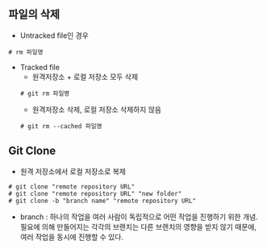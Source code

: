 ## 파일의 삭제
  * Untracked file인 경우
  ```linux
  # rm 파일명
  ```
  * Tracked file
    * 원격저장소 + 로컬 저장소 모두 삭제
    ```linux
    # git rm 파일명
    ```
    * 원격저장소 삭제, 로컬 저장소 삭제하지 않음
    ```linux
    # git rm --cached 파일명
    ```
## Git Clone
  * 원격 저장소에서 로컬 저장소로 복제
  ```linux
  # git clone "remote repository URL"
  # git clone "remote repository URL" "new folder"
  # git clone -b "branch name" "remote repository URL"
  ```
  * branch : 하나의 작업을 여러 사람이 독립적으로 어떤 작업을 진행하기 위한 개념. 필요에 의해 만들어지는 각각의 브랜치는 다른 브랜치의 영향을 받지 않기 때문에, 여러 작업을 동시에 진행할 수 있다.
